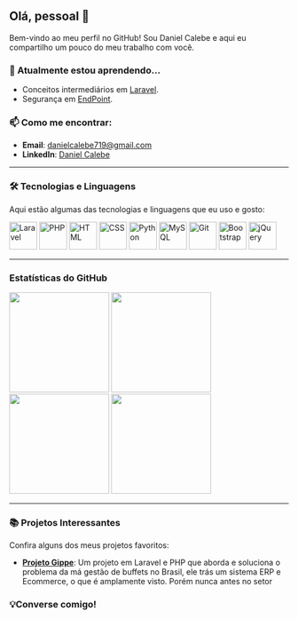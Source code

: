 ## Olá, pessoal 👋

Bem-vindo ao meu perfil no GitHub! Sou Daniel Calebe e aqui eu compartilho um pouco do meu trabalho com você.

### 🌱 Atualmente estou aprendendo...
- Conceitos intermediários em [Laravel](https://laravel.com/).
- Segurança em [EndPoint](https://aws.amazon.com/pt/what-is/endpoint-security/).

### 📫 Como me encontrar:
- **Email**: [danielcalebe719@gmail.com](mailto:danielcalebe719@gmail.com)
- **LinkedIn**: [Daniel Calebe](https://www.linkedin.com/in/daniel-calebe/)

---

### 🛠 Tecnologias e Linguagens

Aqui estão algumas das tecnologias e linguagens que eu uso e gosto:

<div>
  <img src="https://cdn.jsdelivr.net/gh/devicons/devicon/icons/laravel/laravel-original-wordmark.svg" alt="Laravel" width="50" height="50"/>
  <img src="https://cdn.jsdelivr.net/gh/devicons/devicon/icons/php/php-original.svg" alt="PHP" width="50" height="50"/>
  <img src="https://cdn.jsdelivr.net/gh/devicons/devicon/icons/html5/html5-original-wordmark.svg" alt="HTML" width="50" height="50"/>
  <img src="https://cdn.jsdelivr.net/gh/devicons/devicon/icons/css3/css3-original-wordmark.svg" alt="CSS" width="50" height="50"/>
  <img src="https://cdn.jsdelivr.net/gh/devicons/devicon/icons/python/python-original-wordmark.svg" alt="Python" width="50" height="50"/>
  <img src="https://cdn.jsdelivr.net/gh/devicons/devicon/icons/mysql/mysql-original-wordmark.svg" alt="MySQL" width="50" height="50"/>
  <img src="https://cdn.jsdelivr.net/gh/devicons/devicon/icons/git/git-original-wordmark.svg" alt="Git" width="50" height="50"/>
    <img src="https://cdn.jsdelivr.net/gh/devicons/devicon/icons/bootstrap/bootstrap-original-wordmark.svg" alt="Bootstrap" width="50" height="50"/>
  <img src="https://cdn.jsdelivr.net/gh/devicons/devicon/icons/jquery/jquery-original.svg" alt="jQuery" width="50" height="50"/>


</div>


---

### Estatísticas do GitHub

<div>
  <img height="180em" src="https://github-readme-stats.vercel.app/api?username=danielcalebe&show_icons=true&theme=dark" />
  <img height="180em" src="https://github-readme-stats.vercel.app/api/top-langs/?username=danielcalebe&layout=compact&theme=dark" />
</div>


<div>
  <img height="180em" src="https://github-readme-streak-stats.herokuapp.com/?user=danielcalebe&theme=dark" />
  <img height="180em" src="https://github-profile-summary-cards.vercel.app/api/cards/profile-details?username=danielcalebe&theme=github" />
</div>

---

### 📚 Projetos Interessantes

Confira alguns dos meus projetos favoritos:
- **[Projeto Gippe](https://github.com/danielcalebe/gippe)**: Um projeto em Laravel e PHP que aborda e soluciona o problema da má gestão de buffets no Brasil, ele trás um sistema ERP e Ecommerce, o que é amplamente visto. Porém nunca antes no setor

### 💡Converse comigo!
